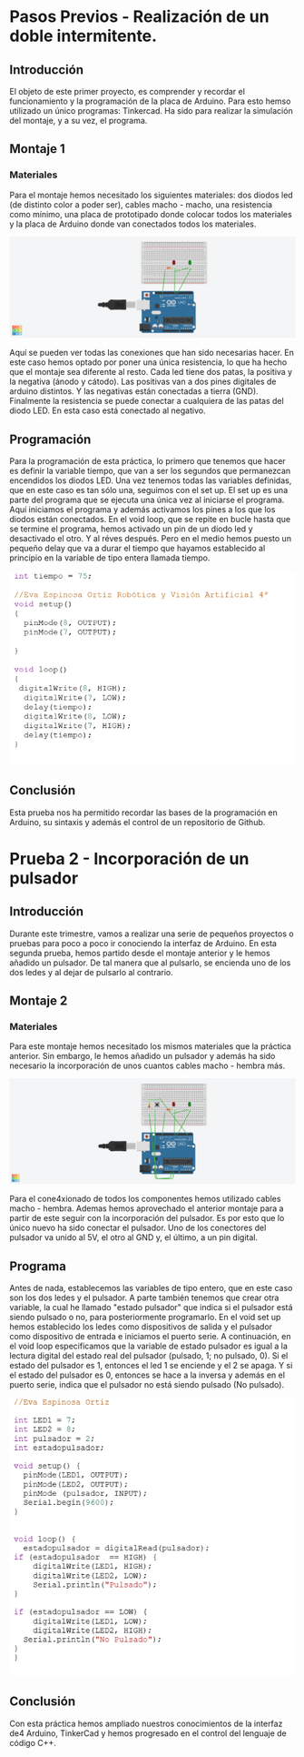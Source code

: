 # Pasos Previos - Realización de un doble intermitente.
## Introducción
El objeto de este primer proyecto, es comprender y recordar el funcionamiento y la programación de la placa de Arduino. Para esto hemso utilizado un único programas: Tinkercad. Ha sido para realizar la simulación del montaje, y a su vez, el programa. 

## Montaje 1
### Materiales
Para el montaje hemos necesitado los siguientes materiales: dos diodos led (de distinto color a poder ser), cables macho - macho, una resistencia como mínimo, una placa de prototipado donde colocar todos los materiales y la placa de Arduino donde van conectados todos los materiales.


![Montaje TinkerCad](imagenesproyecto1/Montaje1.png)

Aquí se pueden ver todas las conexiones que han sido necesarias hacer. En este caso hemos optado por poner una única resistencia, lo que ha hecho que el montaje sea diferente al resto. Cada led tiene dos patas, la positiva y la negativa (ánodo y cátodo). Las positivas van a dos pines digitales de arduino distintos. Y las negativas están conectadas a tierra (GND). Finalmente la resistencia se puede conectar a cualquiera de las patas del diodo LED. En esta caso está conectado al negativo.

## Programación 
Para la programación de esta práctica, lo primero que tenemos que hacer es definir la variable tiempo, que van a ser los segundos que permanezcan encendidos los diodos LED. Una vez tenemos todas las variables definidas, que en este caso es tan sólo una, seguimos con el set up. El set up es una parte del programa que se ejecuta una única vez al iniciarse el programa. Aquí iniciamos el programa y además activamos los pines a los que los diodos están conectados. En el void loop, que se repite en bucle hasta que se termine el programa, hemos activado un pin de un diodo led y desactivado el otro. Y al réves después. Pero en el medio hemos puesto un pequeño delay que va a durar el tiempo que hayamos establecido al principio en la variable de tipo entera llamada tiempo. 

![Programa.](imagenesproyecto1/programa.png) 

## Conclusión
Esta prueba nos ha permitido recordar las bases de la programación en Arduino, su sintaxis y además el control de un repositorio de Github. 

# Prueba 2 - Incorporación de un pulsador
## Introducción
Durante este trimestre, vamos a realizar una serie de pequeños proyectos o pruebas para poco a poco ir conociendo la interfaz de Arduino. En esta segunda prueba, hemos partido desde el montaje anterior y le hemos añadido un pulsador. De tal manera que al pulsarlo, se encienda uno de los dos ledes y al dejar de pulsarlo al contrario. 

## Montaje 2
### Materiales
Para este montaje hemos necesitado los mismos materiales que la práctica anterior. Sin embargo, le hemos añadido un pulsador y además ha sido necesario la incorporación de unos cuantos cables macho - hembra más.

![Montaje del pulsador.](imagenesproyecto1/Montaje2.png)

Para el cone4xionado de todos los componentes hemos utilizado cables macho - hembra. Ademas hemos aprovechado el anterior montaje para a partir de este seguir con la incorporación del pulsador. Es por esto que lo único nuevo ha sido conectar el pulsador. Uno de los conectores del pulsador va unido al 5V, el otro al GND y, el último, a un pin digital.


## Programa 
Antes de nada, establecemos las variables de tipo entero, que en este caso son los dos ledes y el pulsador. A parte también tenemos que crear otra variable, la cual he llamado "estado pulsador" que indica si el pulsador está siendo pulsado o no, para posteriormente programarlo. En el void set up hemos establecido los ledes como dispositivos de salida y el pulsador como dispositivo de entrada e iniciamos el puerto serie. A continuación, en el void loop especificamos que la variable de estado pulsador es igual a la lectura digital del estado real del pulsador (pulsado, 1; no pulsado, 0). Si el estado del pulsador es 1, entonces el led 1 se enciende y el 2 se apaga. Y si el estado del pulsador es 0, entonces se hace a la inversa y además en el puerto serie, indica que el pulsador no está siendo pulsado (No pulsado). 

![Programa con pulsador](imagenesproyecto1/programaint.png)

## Conclusión
Con esta práctica hemos ampliado nuestros conocimientos de la interfaz de4 Arduino, TinkerCad y hemos progresado en el control del lenguaje de código C++. 
